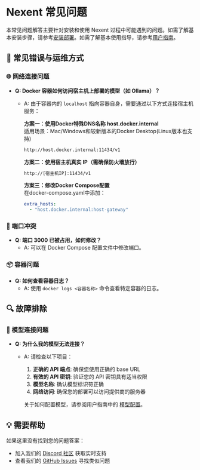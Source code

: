 # Nexent 常见问题

本常见问题解答主要针对安装和使用 Nexent 过程中可能遇到的问题。如需了解基本安装步骤，请参考[安装部署](./installation)。如需了解基本使用指导，请参考[用户指南](../user-guide/)。

## 🚫 常见错误与运维方式

### 🌐 网络连接问题
- **Q: Docker 容器如何访问宿主机上部署的模型（如 Ollama）？**
  - A: 由于容器内的 `localhost` 指向容器自身，需要通过以下方式连接宿主机服务：
  
    **方案一：使用Docker特殊DNS名称 host.docker.internal**  
    适用场景：Mac/Windows和较新版本的Docker Desktop(Linux版本也支持)  
      ```bash
      http://host.docker.internal:11434/v1
      ```
    **方案二：使用宿主机真实 IP（需确保防火墙放行）**
    ```bash
    http://[宿主机IP]:11434/v1
    ```
    **方案三：修改Docker Compose配置**  
    在docker-compose.yaml中添加：
    ```yaml
    extra_hosts:
      - "host.docker.internal:host-gateway"
    ```

### 🔌 端口冲突
- **Q: 端口 3000 已被占用，如何修改？**
  - A: 可以在 Docker Compose 配置文件中修改端口。

### 📦 容器问题
- **Q: 如何查看容器日志？**
  - A: 使用 `docker logs <容器名称>` 命令查看特定容器的日志。

## 🔍 故障排除

### 🔢 模型连接问题

- **Q: 为什么我的模型无法连接？**
  - A: 请检查以下项目：
    1. **正确的 API 端点**: 确保您使用正确的 base URL
    2. **有效的 API 密钥**: 验证您的 API 密钥具有适当权限
    3. **模型名称**: 确认模型标识符正确
    4. **网络访问**: 确保您的部署可以访问提供商的服务器
    
    关于如何配置模型，请参阅用户指南中的 [模型配置](../user-guide/model-configuration)。

## 💡 需要帮助

如果这里没有找到您的问题答案：
- 加入我们的 [Discord 社区](https://discord.gg/tb5H3S3wyv) 获取实时支持
- 查看我们的 [GitHub Issues](https://github.com/ModelEngine-Group/nexent/issues) 寻找类似问题